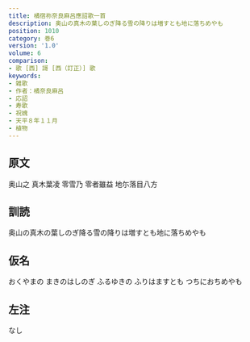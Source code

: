```yaml
---
title: 橘宿祢奈良麻呂應詔歌一首
description: 奥山の真木の葉しのぎ降る雪の降りは増すとも地に落ちめやも
position: 1010
category: 巻6
version: '1.0'
volume: 6
comparison:
- 歌 [西] 謌 [西（訂正）] 歌
keywords:
- 雑歌
- 作者：橘奈良麻呂
- 応詔
- 寿歌
- 祝媿
- 天平８年１１月
- 植物
---
```


## 原文

奥山之 真木葉凌 零雪乃 零者雖益 地尓落目八方

## 訓読

奥山の真木の葉しのぎ降る雪の降りは増すとも地に落ちめやも

## 仮名

おくやまの まきのはしのぎ ふるゆきの ふりはますとも つちにおちめやも

## 左注

なし
